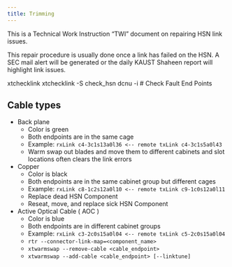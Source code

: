 ```yaml
---
title: Trimming
---
```


This is a Technical Work Instruction “TWI” document on repairing HSN link issues.

This repair procedure is usually done once a link has failed on the HSN. A SEC mail alert will be generated or the daily KAUST Shaheen report will highlight link issues.

xtchecklink
xtchecklink -S
check_hsn
dcnu -i # Check Fault End Points

## Cable types

- Back plane
  - Color is green
  - Both endpoints are in the same cage
  - Example: `rxLink c4-3c1s13a0l36 <-- remote txLink c4-3c1s5a0l43`
  - Warm swap out blades and move them to different cabinets and slot locations
    often clears the link errors
- Copper
  - Color is black
  - Both endpoints are in the same cabinet group but different cages
  - Example: `rxLink c8-1c2s12a0l10 <-- remote txLink c9-1c0s12a0l11`
  - Replace dead HSN Component
  - Reseat, move, and replace sick HSN Component
- Active Optical Cable ( AOC )
  - Color is blue
  - Both endpoints are in different cabinet groups
  - Example: `rxLink c3-2c0s15a0l04 <-- remote txLink c5-2c0s15a0l04`
  - `rtr --connector-link-map=<component_name>`
  - `xtwarmswap --remove-cable <cable_endpoint>`
  - `xtwarmswap --add-cable <cable_endpoint> [--linktune]`
